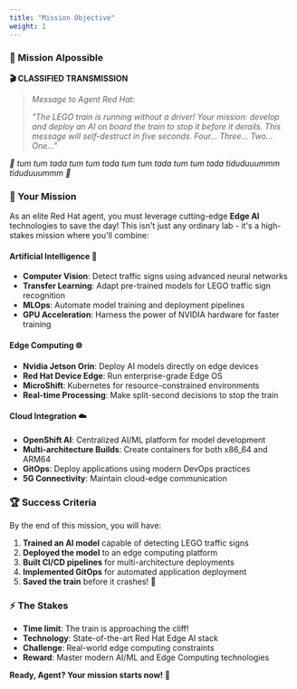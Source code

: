 ```yaml
---
title: "Mission Objective"
weight: 1
---
```


### 🚂 Mission AIpossible

**🎬 CLASSIFIED TRANSMISSION**

> *Message to Agent Red Hat:*
> 
> *"The LEGO train is running without a driver! Your mission: develop and deploy an AI on board the train to stop it before it derails. This message will self-destruct in five seconds. Four... Three... Two... One..."*

*🎵 tum tum tada tum tum tada tum tum tada tum tum tada tiduduuummm tiduduuummm 🎵*

### 🎯 Your Mission

As an elite Red Hat agent, you must leverage cutting-edge **Edge AI** technologies to save the day! This isn't just any ordinary lab - it's a high-stakes mission where you'll combine:

#### Artificial Intelligence 🤖
- **Computer Vision**: Detect traffic signs using advanced neural networks
- **Transfer Learning**: Adapt pre-trained models for LEGO traffic sign recognition
- **MLOps**: Automate model training and deployment pipelines
- **GPU Acceleration**: Harness the power of NVIDIA hardware for faster training

#### Edge Computing 🌐
- **Nvidia Jetson Orin**: Deploy AI models directly on edge devices
- **Red Hat Device Edge**: Run enterprise-grade Edge OS
- **MicroShift**: Kubernetes for resource-constrained environments
- **Real-time Processing**: Make split-second decisions to stop the train

#### Cloud Integration ☁️
- **OpenShift AI**: Centralized AI/ML platform for model development
- **Multi-architecture Builds**: Create containers for both x86_64 and ARM64
- **GitOps**: Deploy applications using modern DevOps practices
- **5G Connectivity**: Maintain cloud-edge communication

### 🏆 Success Criteria

By the end of this mission, you will have:

1. **Trained an AI model** capable of detecting LEGO traffic signs
2. **Deployed the model** to an edge computing platform
3. **Built CI/CD pipelines** for multi-architecture deployments
4. **Implemented GitOps** for automated application deployment
5. **Saved the train** before it crashes! 🎉

### ⚡ The Stakes

- **Time limit**: The train is approaching the cliff!
- **Technology**: State-of-the-art Red Hat Edge AI stack
- **Challenge**: Real-world edge computing constraints
- **Reward**: Master modern AI/ML and Edge Computing technologies

**Ready, Agent? Your mission starts now! 🚀**
